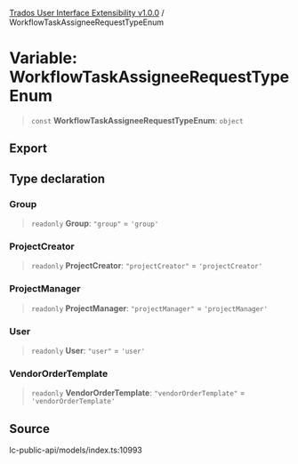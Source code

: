 [Trados User Interface Extensibility v1.0.0](../wiki/globals) / WorkflowTaskAssigneeRequestTypeEnum

# Variable: WorkflowTaskAssigneeRequestTypeEnum

> `const` **WorkflowTaskAssigneeRequestTypeEnum**: `object`

## Export

## Type declaration

### Group

> `readonly` **Group**: `"group"` = `'group'`

### ProjectCreator

> `readonly` **ProjectCreator**: `"projectCreator"` = `'projectCreator'`

### ProjectManager

> `readonly` **ProjectManager**: `"projectManager"` = `'projectManager'`

### User

> `readonly` **User**: `"user"` = `'user'`

### VendorOrderTemplate

> `readonly` **VendorOrderTemplate**: `"vendorOrderTemplate"` = `'vendorOrderTemplate'`

## Source

lc-public-api/models/index.ts:10993
